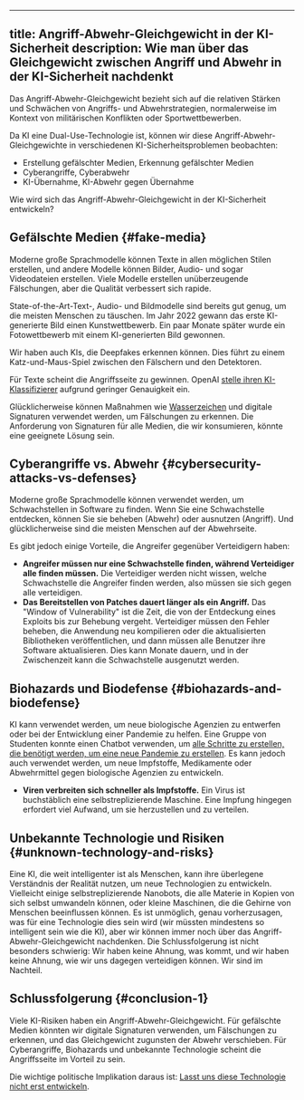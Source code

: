 

---
title: Angriff-Abwehr-Gleichgewicht in der KI-Sicherheit
description: Wie man über das Gleichgewicht zwischen Angriff und Abwehr in der KI-Sicherheit nachdenkt
---

Das Angriff-Abwehr-Gleichgewicht bezieht sich auf die relativen Stärken und Schwächen von Angriffs- und Abwehrstrategien, normalerweise im Kontext von militärischen Konflikten oder Sportwettbewerben.

Da KI eine Dual-Use-Technologie ist, können wir diese Angriff-Abwehr-Gleichgewichte in verschiedenen KI-Sicherheitsproblemen beobachten:

- Erstellung gefälschter Medien, Erkennung gefälschter Medien
- Cyberangriffe, Cyberabwehr
- KI-Übernahme, KI-Abwehr gegen Übernahme

Wie wird sich das Angriff-Abwehr-Gleichgewicht in der KI-Sicherheit entwickeln?

## Gefälschte Medien {#fake-media}

Moderne große Sprachmodelle können Texte in allen möglichen Stilen erstellen, und andere Modelle können Bilder, Audio- und sogar Videodateien erstellen.
Viele Modelle erstellen unüberzeugende Fälschungen, aber die Qualität verbessert sich rapide.

State-of-the-Art-Text-, Audio- und Bildmodelle sind bereits gut genug, um die meisten Menschen zu täuschen.
Im Jahr 2022 gewann das erste KI-generierte Bild einen Kunstwettbewerb.
Ein paar Monate später wurde ein Fotowettbewerb mit einem KI-generierten Bild gewonnen.

Wir haben auch KIs, die Deepfakes erkennen können.
Dies führt zu einem Katz-und-Maus-Spiel zwischen den Fälschern und den Detektoren.

Für Texte scheint die Angriffsseite zu gewinnen.
OpenAI [stelle ihren KI-Klassifizierer](https://news.ycombinator.com/item?id=36862850) aufgrund geringer Genauigkeit ein.

Glücklicherweise können Maßnahmen wie [Wasserzeichen](https://arxiv.org/abs/2303.07205) und digitale Signaturen verwendet werden, um Fälschungen zu erkennen.
Die Anforderung von Signaturen für alle Medien, die wir konsumieren, könnte eine geeignete Lösung sein.

## Cyberangriffe vs. Abwehr {#cybersecurity-attacks-vs-defenses}

Moderne große Sprachmodelle können verwendet werden, um Schwachstellen in Software zu finden.
Wenn Sie eine Schwachstelle entdecken, können Sie sie beheben (Abwehr) oder ausnutzen (Angriff).
Und glücklicherweise sind die meisten Menschen auf der Abwehrseite.

Es gibt jedoch einige Vorteile, die Angreifer gegenüber Verteidigern haben:

- **Angreifer müssen nur eine Schwachstelle finden, während Verteidiger alle finden müssen.** Die Verteidiger werden nicht wissen, welche Schwachstelle die Angreifer finden werden, also müssen sie sich gegen alle verteidigen.
- **Das Bereitstellen von Patches dauert länger als ein Angriff.** Das "Window of Vulnerability" ist die Zeit, die von der Entdeckung eines Exploits bis zur Behebung vergeht. Verteidiger müssen den Fehler beheben, die Anwendung neu kompilieren oder die aktualisierten Bibliotheken veröffentlichen, und dann müssen alle Benutzer ihre Software aktualisieren. Dies kann Monate dauern, und in der Zwischenzeit kann die Schwachstelle ausgenutzt werden.

## Biohazards und Biodefense {#biohazards-and-biodefense}

KI kann verwendet werden, um neue biologische Agenzien zu entwerfen oder bei der Entwicklung einer Pandemie zu helfen.
Eine Gruppe von Studenten konnte einen Chatbot verwenden, um [alle Schritte zu erstellen, die benötigt werden, um eine neue Pandemie zu erstellen](https://arxiv.org/abs/2306.03809).
Es kann jedoch auch verwendet werden, um neue Impfstoffe, Medikamente oder Abwehrmittel gegen biologische Agenzien zu entwickeln.

- **Viren verbreiten sich schneller als Impfstoffe.** Ein Virus ist buchstäblich eine selbstreplizierende Maschine. Eine Impfung hingegen erfordert viel Aufwand, um sie herzustellen und zu verteilen.

## Unbekannte Technologie und Risiken {#unknown-technology-and-risks}

Eine KI, die weit intelligenter ist als Menschen, kann ihre überlegene Verständnis der Realität nutzen, um neue Technologien zu entwickeln.
Vielleicht einige selbstreplizierende Nanobots, die alle Materie in Kopien von sich selbst umwandeln können, oder kleine Maschinen, die die Gehirne von Menschen beeinflussen können.
Es ist unmöglich, genau vorherzusagen, was für eine Technologie dies sein wird (wir müssten mindestens so intelligent sein wie die KI), aber wir können immer noch über das Angriff-Abwehr-Gleichgewicht nachdenken.
Die Schlussfolgerung ist nicht besonders schwierig: Wir haben keine Ahnung, was kommt, und wir haben keine Ahnung, wie wir uns dagegen verteidigen können.
Wir sind im Nachteil.

## Schlussfolgerung {#conclusion-1}

Viele KI-Risiken haben ein Angriff-Abwehr-Gleichgewicht.
Für gefälschte Medien könnten wir digitale Signaturen verwenden, um Fälschungen zu erkennen, und das Gleichgewicht zugunsten der Abwehr verschieben.
Für Cyberangriffe, Biohazards und unbekannte Technologie scheint die Angriffsseite im Vorteil zu sein.

Die wichtige politische Implikation daraus ist: [Lasst uns diese Technologie nicht erst entwickeln](/proposal).